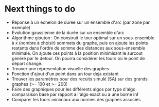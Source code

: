 # Next things to do

- Réponse à un échelon de durée sur un ensemble d'arc (par zone par exemple)
- Evolution gaussienne de la durée sur un ensemble d'arc
- Algorithme glouton :
    On construit le tour optimal sur un sous-ensemble à x (nombre à choisir) sommets du graphe, puis on ajoute les points restants
    dans l'ordre de somme des distances aux sous-ensemble minimale. On ajoute ces points à la position minimisant le surcout généré
    par le detour. On pourra considérer les tours où le point de départ change.
- Trouver une répresentation visuelle des graphes
- Fonction d'ajout d'un point dans un tour deja existant
- Trouver les paramètres pour des recuits simulé (SA) sur des grands graphes (>= 100 et >= 200)
- Faire des graphiques pour les différents algos par type d'algo comparaison basé par rapport a l'algo exact ou a une borne inf
- Comparer les tours minimaux aux normes des graphes associés
